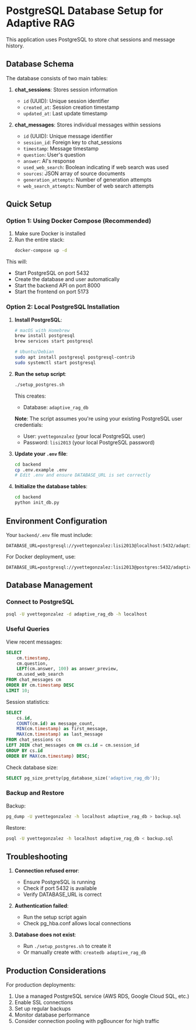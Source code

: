 # PostgreSQL Database Setup for Adaptive RAG

This application uses PostgreSQL to store chat sessions and message history.

## Database Schema

The database consists of two main tables:

1. **chat_sessions**: Stores session information
   - `id` (UUID): Unique session identifier
   - `created_at`: Session creation timestamp
   - `updated_at`: Last update timestamp

2. **chat_messages**: Stores individual messages within sessions
   - `id` (UUID): Unique message identifier
   - `session_id`: Foreign key to chat_sessions
   - `timestamp`: Message timestamp
   - `question`: User's question
   - `answer`: AI's response
   - `used_web_search`: Boolean indicating if web search was used
   - `sources`: JSON array of source documents
   - `generation_attempts`: Number of generation attempts
   - `web_search_attempts`: Number of web search attempts

## Quick Setup

### Option 1: Using Docker Compose (Recommended)

1. Make sure Docker is installed
2. Run the entire stack:
   ```bash
   docker-compose up -d
   ```
   
This will:
- Start PostgreSQL on port 5432
- Create the database and user automatically
- Start the backend API on port 8000
- Start the frontend on port 5173

### Option 2: Local PostgreSQL Installation

1. **Install PostgreSQL**:
   ```bash
   # macOS with Homebrew
   brew install postgresql
   brew services start postgresql
   
   # Ubuntu/Debian
   sudo apt install postgresql postgresql-contrib
   sudo systemctl start postgresql
   ```

2. **Run the setup script**:
   ```bash
   ./setup_postgres.sh
   ```
   
   This creates:
   - Database: `adaptive_rag_db`
   
   **Note**: The script assumes you're using your existing PostgreSQL user credentials:
   - User: `yvettegonzalez` (your local PostgreSQL user)
   - Password: `lisi2013` (your local PostgreSQL password)

3. **Update your `.env` file**:
   ```bash
   cd backend
   cp .env.example .env
   # Edit .env and ensure DATABASE_URL is set correctly
   ```

4. **Initialize the database tables**:
   ```bash
   cd backend
   python init_db.py
   ```

## Environment Configuration

Your `backend/.env` file must include:

```env
DATABASE_URL=postgresql://yvettegonzalez:lisi2013@localhost:5432/adaptive_rag_db
```

For Docker deployment, use:
```env
DATABASE_URL=postgresql://yvettegonzalez:lisi2013@postgres:5432/adaptive_rag_db
```

## Database Management

### Connect to PostgreSQL
```bash
psql -U yvettegonzalez -d adaptive_rag_db -h localhost
```

### Useful Queries

View recent messages:
```sql
SELECT 
    cm.timestamp,
    cm.question,
    LEFT(cm.answer, 100) as answer_preview,
    cm.used_web_search
FROM chat_messages cm
ORDER BY cm.timestamp DESC
LIMIT 10;
```

Session statistics:
```sql
SELECT 
    cs.id,
    COUNT(cm.id) as message_count,
    MIN(cm.timestamp) as first_message,
    MAX(cm.timestamp) as last_message
FROM chat_sessions cs
LEFT JOIN chat_messages cm ON cs.id = cm.session_id
GROUP BY cs.id
ORDER BY MAX(cm.timestamp) DESC;
```

Check database size:
```sql
SELECT pg_size_pretty(pg_database_size('adaptive_rag_db'));
```

### Backup and Restore

Backup:
```bash
pg_dump -U yvettegonzalez -h localhost adaptive_rag_db > backup.sql
```

Restore:
```bash
psql -U yvettegonzalez -h localhost adaptive_rag_db < backup.sql
```

## Troubleshooting

1. **Connection refused error**:
   - Ensure PostgreSQL is running
   - Check if port 5432 is available
   - Verify DATABASE_URL is correct

2. **Authentication failed**:
   - Run the setup script again
   - Check pg_hba.conf allows local connections

3. **Database does not exist**:
   - Run `./setup_postgres.sh` to create it
   - Or manually create with: `createdb adaptive_rag_db`

## Production Considerations

For production deployments:

1. Use a managed PostgreSQL service (AWS RDS, Google Cloud SQL, etc.)
2. Enable SSL connections
3. Set up regular backups
4. Monitor database performance
5. Consider connection pooling with pgBouncer for high traffic